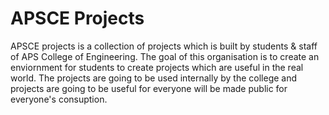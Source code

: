 # APSCE Projects

APSCE projects is a collection of projects which is built by students & staff of APS College of Engineering. The goal of this organisation is to create 
an enviornment for students to create projects which are useful in the real world. The projects are going to be used internally by the college and projects 
are going to be useful for everyone will be made public for everyone's consuption.  
